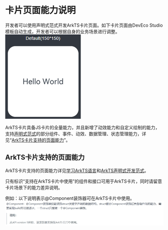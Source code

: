 # 卡片页面能力说明

开发者可以使用声明式范式开发ArkTS卡片页面。如下卡片页面由DevEco Studio模板自动生成，开发者可以根据自身的业务场景进行调整。  
![WidgetPreviewPage](figures/WidgetPreviewPage.png)


ArkTS卡片具备JS卡片的全量能力，并且新增了动效能力和自定义绘制的能力，支持[声明式范式](../ui/arkts-ui-development-overview.md)的部分组件、事件、动效、数据管理、状态管理能力，详见“[ArkTS卡片支持的页面能力](#arkts卡片支持的页面能力)”。


## ArkTS卡片支持的页面能力

ArkTS卡片支持的页面能力详见[学习ArkTS语言](../quick-start/arkts-get-started.md)和[ArkTS声明式开发范式](../ui/arkts-ui-development-overview.md)。

只有标识“支持在ArkTS卡片中使用”的组件和接口可用于ArkTS卡片，同时请留意卡片场景下的能力差异说明。

例如：以下说明表示@Component装饰器可在ArkTS卡片中使用。  
![WidgetSupportApi](figures/WidgetSupportApi.png)

